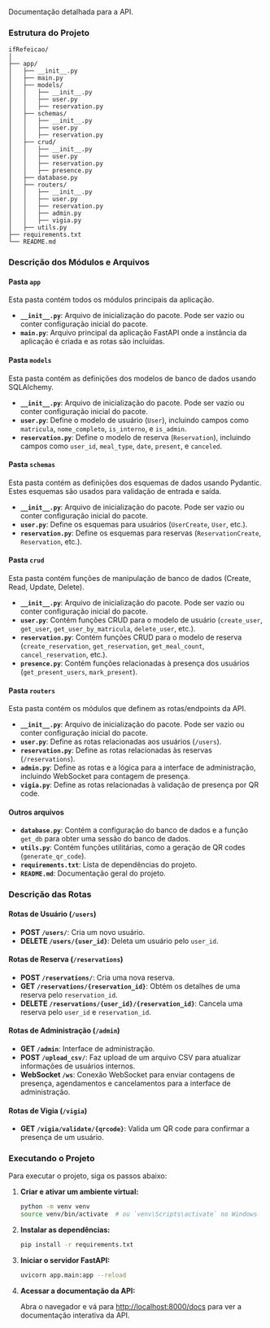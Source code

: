 Documentação detalhada para a API.

### Estrutura do Projeto

```
ifRefeicao/
│
├── app/
│   ├── __init__.py
│   ├── main.py
│   ├── models/
│   │   ├── __init__.py
│   │   ├── user.py
│   │   ├── reservation.py
│   ├── schemas/
│   │   ├── __init__.py
│   │   ├── user.py
│   │   ├── reservation.py
│   ├── crud/
│   │   ├── __init__.py
│   │   ├── user.py
│   │   ├── reservation.py
│   │   ├── presence.py
│   ├── database.py
│   ├── routers/
│   │   ├── __init__.py
│   │   ├── user.py
│   │   ├── reservation.py
│   │   ├── admin.py
│   │   ├── vigia.py
│   ├── utils.py
├── requirements.txt
└── README.md
```

### Descrição dos Módulos e Arquivos

#### Pasta `app`

Esta pasta contém todos os módulos principais da aplicação.

- **`__init__.py`**: Arquivo de inicialização do pacote. Pode ser vazio ou conter configuração inicial do pacote.
- **`main.py`**: Arquivo principal da aplicação FastAPI onde a instância da aplicação é criada e as rotas são incluídas.

#### Pasta `models`

Esta pasta contém as definições dos modelos de banco de dados usando SQLAlchemy.

- **`__init__.py`**: Arquivo de inicialização do pacote. Pode ser vazio ou conter configuração inicial do pacote.
- **`user.py`**: Define o modelo de usuário (`User`), incluindo campos como `matricula`, `nome_completo`, `is_interno`, e `is_admin`.
- **`reservation.py`**: Define o modelo de reserva (`Reservation`), incluindo campos como `user_id`, `meal_type`, `date`, `present`, e `canceled`.

#### Pasta `schemas`

Esta pasta contém as definições dos esquemas de dados usando Pydantic. Estes esquemas são usados para validação de entrada e saída.

- **`__init__.py`**: Arquivo de inicialização do pacote. Pode ser vazio ou conter configuração inicial do pacote.
- **`user.py`**: Define os esquemas para usuários (`UserCreate`, `User`, etc.).
- **`reservation.py`**: Define os esquemas para reservas (`ReservationCreate`, `Reservation`, etc.).

#### Pasta `crud`

Esta pasta contém funções de manipulação de banco de dados (Create, Read, Update, Delete).

- **`__init__.py`**: Arquivo de inicialização do pacote. Pode ser vazio ou conter configuração inicial do pacote.
- **`user.py`**: Contém funções CRUD para o modelo de usuário (`create_user`, `get_user`, `get_user_by_matricula`, `delete_user`, etc.).
- **`reservation.py`**: Contém funções CRUD para o modelo de reserva (`create_reservation`, `get_reservation`, `get_meal_count`, `cancel_reservation`, etc.).
- **`presence.py`**: Contém funções relacionadas à presença dos usuários (`get_present_users`, `mark_present`).

#### Pasta `routers`

Esta pasta contém os módulos que definem as rotas/endpoints da API.

- **`__init__.py`**: Arquivo de inicialização do pacote. Pode ser vazio ou conter configuração inicial do pacote.
- **`user.py`**: Define as rotas relacionadas aos usuários (`/users`).
- **`reservation.py`**: Define as rotas relacionadas às reservas (`/reservations`).
- **`admin.py`**: Define as rotas e a lógica para a interface de administração, incluindo WebSocket para contagem de presença.
- **`vigia.py`**: Define as rotas relacionadas à validação de presença por QR code.

#### Outros arquivos

- **`database.py`**: Contém a configuração do banco de dados e a função `get_db` para obter uma sessão do banco de dados.
- **`utils.py`**: Contém funções utilitárias, como a geração de QR codes (`generate_qr_code`).
- **`requirements.txt`**: Lista de dependências do projeto.
- **`README.md`**: Documentação geral do projeto.


### Descrição das Rotas

#### Rotas de Usuário (`/users`)

- **POST `/users/`**: Cria um novo usuário.
- **DELETE `/users/{user_id}`**: Deleta um usuário pelo `user_id`.

#### Rotas de Reserva (`/reservations`)

- **POST `/reservations/`**: Cria uma nova reserva.
- **GET `/reservations/{reservation_id}`**: Obtém os detalhes de uma reserva pelo `reservation_id`.
- **DELETE `/reservations/{user_id}/{reservation_id}`**: Cancela uma reserva pelo `user_id` e `reservation_id`.

#### Rotas de Administração (`/admin`)

- **GET `/admin`**: Interface de administração.
- **POST `/upload_csv/`**: Faz upload de um arquivo CSV para atualizar informações de usuários internos.
- **WebSocket `/ws`**: Conexão WebSocket para enviar contagens de presença, agendamentos e cancelamentos para a interface de administração.

#### Rotas de Vigia (`/vigia`)

- **GET `/vigia/validate/{qrcode}`**: Valida um QR code para confirmar a presença de um usuário.

### Executando o Projeto

Para executar o projeto, siga os passos abaixo:

1. **Criar e ativar um ambiente virtual:**

   ```bash
   python -m venv venv
   source venv/bin/activate  # ou `venv\Scripts\activate` no Windows
   ```

2. **Instalar as dependências:**

   ```bash
   pip install -r requirements.txt
   ```

3. **Iniciar o servidor FastAPI:**

   ```bash
   uvicorn app.main:app --reload
   ```

4. **Acessar a documentação da API:**

   Abra o navegador e vá para [http://localhost:8000/docs](http://localhost:8000/docs) para ver a documentação interativa da API.

